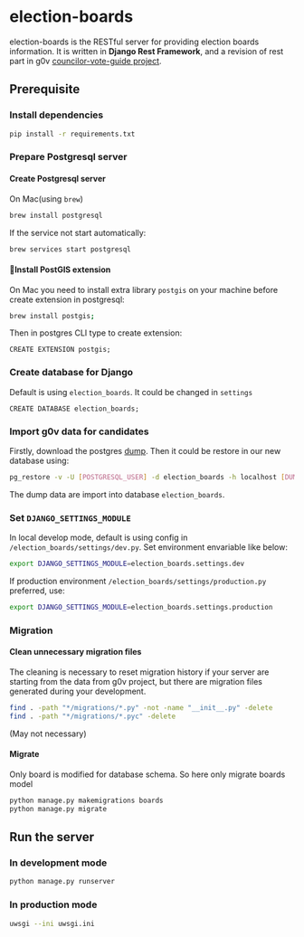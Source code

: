 # election-boards
election-boards is the RESTful server for providing election boards information. It is written in **Django Rest Framework**, and a revision of rest part in g0v [councilor-vote-guide project](https://github.com/g0v/councilor-voter-guide.git).

## Prerequisite

### Install dependencies
```bash
pip install -r requirements.txt
```

### Prepare Postgresql server
#### Create Postgresql server
On Mac(using `brew`)
```bash
brew install postgresql
```
If the service not start automatically:
```bash
brew services start postgresql
```

#### Install PostGIS extension
On Mac you need to install extra library `postgis` on your machine before create extension in postgresql:
```bash
brew install postgis;
```
Then in postgres CLI type to create extension:
```postgres
CREATE EXTENSION postgis;
```

### Create database for Django
Default is using `election_boards`. It could be changed in `settings`
```postgres
CREATE DATABASE election_boards;
```

### Import g0v data for candidates
Firstly, download the postgres [dump](https://github.com/g0v/councilor-voter-guide/blob/master/voter_guide/local_db.dump). Then it could be restore in our new database using:
```bash
pg_restore -v -U [POSTGRESQL_USER] -d election_boards -h localhost [DUMP_FILE_NAME]
```
The dump data are import into database `election_boards`.

### Set `DJANGO_SETTINGS_MODULE`
In local develop mode, default is using config in `/election_boards/settings/dev.py`. Set environment envariable like below:
```bash
export DJANGO_SETTINGS_MODULE=election_boards.settings.dev
```

If production environment `/election_boards/settings/production.py` preferred, use:
```bash
export DJANGO_SETTINGS_MODULE=election_boards.settings.production
```

### Migration
#### Clean unnecessary migration files
The cleaning is necessary to reset migration history if your server are starting from the data from g0v project, but there are migration files generated during your development.
```bash
find . -path "*/migrations/*.py" -not -name "__init__.py" -delete
find . -path "*/migrations/*.pyc" -delete
```
(May not necessary)
#### Migrate
Only board is modified for database schema. So here only migrate boards model
```bash
python manage.py makemigrations boards
python manage.py migrate
```

## Run the server

### In development mode
```bash
python manage.py runserver
```

### In production mode
```bash
uwsgi --ini uwsgi.ini
```